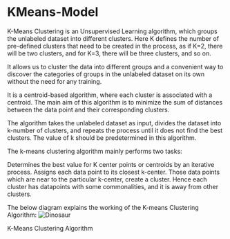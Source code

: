 # KMeans-Model
K-Means Clustering is an Unsupervised Learning algorithm, which groups the unlabeled dataset into different clusters. Here K defines the number of pre-defined clusters that need to be created in the process, as if K=2, there will be two clusters, and for K=3, there will be three clusters, and so on.

It allows us to cluster the data into different groups and a convenient way to discover the categories of groups in the unlabeled dataset on its own without the need for any training.

It is a centroid-based algorithm, where each cluster is associated with a centroid. The main aim of this algorithm is to minimize the sum of distances between the data point and their corresponding clusters.

The algorithm takes the unlabeled dataset as input, divides the dataset into k-number of clusters, and repeats the process until it does not find the best clusters. The value of k should be predetermined in this algorithm.

The k-means clustering algorithm mainly performs two tasks:

Determines the best value for K center points or centroids by an iterative process.
Assigns each data point to its closest k-center. Those data points which are near to the particular k-center, create a cluster.
Hence each cluster has datapoints with some commonalities, and it is away from other clusters.

The below diagram explains the working of the K-means Clustering Algorithm:
<img src="https://static.javatpoint.com/tutorial/machine-learning/images/k-means-clustering-algorithm-in-machine-learning.png" alt="Dinosaur" />

K-Means Clustering Algorithm
